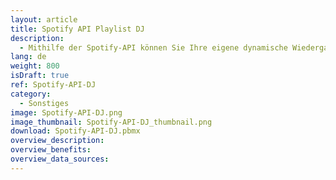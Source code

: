 ```yaml
---
layout: article
title: Spotify API Playlist DJ
description: 
  - Mithilfe der Spotify-API können Sie Ihre eigene dynamische Wiedergabeliste erstellen. Stellen Sie die ID einer Playlist ein, die als Grundlage verwendet wird, und eine ID für die dynamisch generierte Playlist. Die Songs werden von der Peakboad KI zufällig ausgewählt und es kann mithilfe eines Touchscreens für die kommenden Songs abgestimmt werden. Platzieren Sie diesen Touchscreen auf der Tanzfläche und kreieren Sie eine dynamische Party.
lang: de
weight: 800
isDraft: true
ref: Spotify-API-DJ
category:
  - Sonstiges
image: Spotify-API-DJ.png
image_thumbnail: Spotify-API-DJ_thumbnail.png
download: Spotify-API-DJ.pbmx
overview_description:
overview_benefits:
overview_data_sources:
---
```

